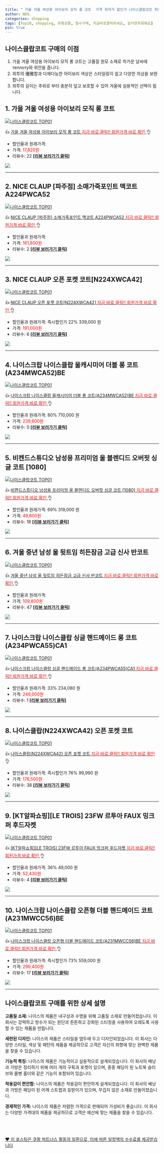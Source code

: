 ```yaml
---
title: " 가을 겨울 여성용 아이보리 모직 롱 코트  가격 최저가 할인가 나이스클랍코트 최저가 추천 제품 비교"
author: NEO.
categories: shopping
tags: [Top10, shopping, 유행상품, 필수구매, 지금바로클릭하세요, 놓치면후회해요]
pin: true
---
```

## 나이스클랍코트 구매의 이점
1. 가을 겨울 여성용 아이보리 모직 롱 코트는 고품질 원모 소재로 차가운 날씨에 теплоту와 위안을 줍니다.
2. 외투의 優雅함과 다재다능한 아이보리 색상은 스타일링이 쉽고 다양한 의상을 보완합니다.
3. 외투의 길이는 추위로 부터 충분히 덮고 보호할 수 있어 겨울에 실용적인 선택이 됩니다.

   

## 1.  가을 겨울 여성용 아이보리 모직 롱 코트 

[![나이스클랍코트 TOP01](https://thumbnail6.coupangcdn.com/thumbnails/remote/490x490ex/image/vendor_inventory/d9c1/25c804b71191e56943edb105595e212f5efe987bc4a859dcd4f674d75a7b.jpg)](https://link.coupang.com/re/AFFSDP?lptag=AF3617701&subid=GithubCoopas&pageKey=7732712752&traceid=V0-153&itemId=20783236967&vendorItemId=87780274480)


👍 [ 가을 겨울 여성용 아이보리 모직 롱 코트  <font color=red> 지금 바로 클릭!! 회원가격 바로 확인 </font> ](https://link.coupang.com/re/AFFSDP?lptag=AF3617701&subid=GithubCoopas&pageKey=7732712752&traceid=V0-153&itemId=20783236967&vendorItemId=87780274480) 👌 


- 할인율과 원래가격: 
- 가격: <span style='color:red'>17,820원</span>
- 리뷰수: 22  [**[리뷰 보러가기 클릭]**](https://link.coupang.com/re/AFFSDP?lptag=AF3617701&subid=GithubCoopas&pageKey=7732712752&traceid=V0-153&itemId=20783236967&vendorItemId=87780274480)

[![](/discount_price.png)](https://link.coupang.com/re/AFFSDP?lptag=AF3617701&subid=GithubCoopas&pageKey=7732712752&traceid=V0-153&itemId=20783236967&vendorItemId=87780274480)

---


   

## 2.  NICE CLAUP [파주점] 소매가죽포인트 맥코트 A224PWCA52 

[![나이스클랍코트 TOP01](https://thumbnail7.coupangcdn.com/thumbnails/remote/490x490ex/image/vendor_inventory/5d39/841722265e67c64277a0e79ece25681364e2282d644ddc6e0e500baa3f9f.jpg)](https://link.coupang.com/re/AFFSDP?lptag=AF3617701&subid=GithubCoopas&pageKey=7866694848&traceid=V0-153&itemId=21478965032&vendorItemId=88533162412)


👍 [ NICE CLAUP [파주점] 소매가죽포인트 맥코트 A224PWCA52  <font color=red> 지금 바로 클릭!! 회원가격 바로 확인 </font> ](https://link.coupang.com/re/AFFSDP?lptag=AF3617701&subid=GithubCoopas&pageKey=7866694848&traceid=V0-153&itemId=21478965032&vendorItemId=88533162412) 👌 


- 할인율과 원래가격: 
- 가격: <span style='color:red'>161,800원</span>
- 리뷰수: 2  [**[리뷰 보러가기 클릭]**](https://link.coupang.com/re/AFFSDP?lptag=AF3617701&subid=GithubCoopas&pageKey=7866694848&traceid=V0-153&itemId=21478965032&vendorItemId=88533162412)

[![](/discount_price.png)](https://link.coupang.com/re/AFFSDP?lptag=AF3617701&subid=GithubCoopas&pageKey=7866694848&traceid=V0-153&itemId=21478965032&vendorItemId=88533162412)

---


   

## 3.  NICE CLAUP 오픈 포켓 코트[N224XWCA42] 

[![나이스클랍코트 TOP01](https://thumbnail6.coupangcdn.com/thumbnails/remote/490x490ex/image/vendor_inventory/c419/f9c68af69e022fa77d83c11e61c07e5ed5ce456e10bac9b5218263448c07.jpg)](https://link.coupang.com/re/AFFSDP?lptag=AF3617701&subid=GithubCoopas&pageKey=7866710232&traceid=V0-153&itemId=21479056352&vendorItemId=88533253518)


👍 [ NICE CLAUP 오픈 포켓 코트[N224XWCA42]  <font color=red> 지금 바로 클릭!! 회원가격 바로 확인 </font> ](https://link.coupang.com/re/AFFSDP?lptag=AF3617701&subid=GithubCoopas&pageKey=7866710232&traceid=V0-153&itemId=21479056352&vendorItemId=88533253518) 👌 


- 할인율과 원래가격: 즉시할인가 22%  339,000   원
- 가격: <span style='color:red'>191,000원</span>
- 리뷰수: 6  [**[리뷰 보러가기 클릭]**](https://link.coupang.com/re/AFFSDP?lptag=AF3617701&subid=GithubCoopas&pageKey=7866710232&traceid=V0-153&itemId=21479056352&vendorItemId=88533253518)

[![](/discount_price.png)](https://link.coupang.com/re/AFFSDP?lptag=AF3617701&subid=GithubCoopas&pageKey=7866710232&traceid=V0-153&itemId=21479056352&vendorItemId=88533253518)

---


   

## 4.  나이스크랍 나이스클랍 울캐시미어 더블 롱 코트(A234MWCA52)BE 

[![나이스클랍코트 TOP01](https://thumbnail6.coupangcdn.com/thumbnails/remote/490x490ex/image/vendor_inventory/de83/ebaa59d7e0abbb1c4a232bc2a3c93df401ddb60a7e27959279d1db2237da.jpg)](https://link.coupang.com/re/AFFSDP?lptag=AF3617701&subid=GithubCoopas&pageKey=7698982472&traceid=V0-153&itemId=20608009868&vendorItemId=87684654952)


👍 [ 나이스크랍 나이스클랍 울캐시미어 더블 롱 코트(A234MWCA52)BE  <font color=red> 지금 바로 클릭!! 회원가격 바로 확인 </font> ](https://link.coupang.com/re/AFFSDP?lptag=AF3617701&subid=GithubCoopas&pageKey=7698982472&traceid=V0-153&itemId=20608009868&vendorItemId=87684654952) 👌 


- 할인율과 원래가격: 80%  710,000   원
- 가격: <span style='color:red'>239,600원</span>
- 리뷰수: 0  [**[리뷰 보러가기 클릭]**](https://link.coupang.com/re/AFFSDP?lptag=AF3617701&subid=GithubCoopas&pageKey=7698982472&traceid=V0-153&itemId=20608009868&vendorItemId=87684654952)

[![](/discount_price.png)](https://link.coupang.com/re/AFFSDP?lptag=AF3617701&subid=GithubCoopas&pageKey=7698982472&traceid=V0-153&itemId=20608009868&vendorItemId=87684654952)

---


   

## 5.  비켄드스튜디오 남성용 프리미엄 울 블렌디드 오버핏 싱글 코트 [1080] 

[![나이스클랍코트 TOP01](https://thumbnail7.coupangcdn.com/thumbnails/remote/490x490ex/image/vendor_inventory/5e35/ee0b80cf53a106eaf26196dc348609541158cd6eadba1a5d736ebc1bdba5.jpg)](https://link.coupang.com/re/AFFSDP?lptag=AF3617701&subid=GithubCoopas&pageKey=6748428086&traceid=V0-153&itemId=15775135747&vendorItemId=85992645185)


👍 [ 비켄드스튜디오 남성용 프리미엄 울 블렌디드 오버핏 싱글 코트 [1080]  <font color=red> 지금 바로 클릭!! 회원가격 바로 확인 </font> ](https://link.coupang.com/re/AFFSDP?lptag=AF3617701&subid=GithubCoopas&pageKey=6748428086&traceid=V0-153&itemId=15775135747&vendorItemId=85992645185) 👌 


- 할인율과 원래가격: 69%  319,000   원
- 가격: <span style='color:red'>49,800원</span>
- 리뷰수: 18  [**[리뷰 보러가기 클릭]**](https://link.coupang.com/re/AFFSDP?lptag=AF3617701&subid=GithubCoopas&pageKey=6748428086&traceid=V0-153&itemId=15775135747&vendorItemId=85992645185)

[![](/discount_price.png)](https://link.coupang.com/re/AFFSDP?lptag=AF3617701&subid=GithubCoopas&pageKey=6748428086&traceid=V0-153&itemId=15775135747&vendorItemId=85992645185)

---


   

## 6.  겨울 중년 남성 울 뒷트임 히든잠금 고급 신사 반코트 

[![나이스클랍코트 TOP01](https://thumbnail10.coupangcdn.com/thumbnails/remote/490x490ex/image/vendor_inventory/bf56/d4cf2d3a41a4a1162069cc724f8bba213bb994479398ac14418ad7243294.jpg)](https://link.coupang.com/re/AFFSDP?lptag=AF3617701&subid=GithubCoopas&pageKey=7760387281&traceid=V0-153&itemId=20925698381&vendorItemId=87992497258)


👍 [ 겨울 중년 남성 울 뒷트임 히든잠금 고급 신사 반코트  <font color=red> 지금 바로 클릭!! 회원가격 바로 확인 </font> ](https://link.coupang.com/re/AFFSDP?lptag=AF3617701&subid=GithubCoopas&pageKey=7760387281&traceid=V0-153&itemId=20925698381&vendorItemId=87992497258) 👌 


- 할인율과 원래가격: 
- 가격: <span style='color:red'>109,800원</span>
- 리뷰수: 47  [**[리뷰 보러가기 클릭]**](https://link.coupang.com/re/AFFSDP?lptag=AF3617701&subid=GithubCoopas&pageKey=7760387281&traceid=V0-153&itemId=20925698381&vendorItemId=87992497258)

[![](/discount_price.png)](https://link.coupang.com/re/AFFSDP?lptag=AF3617701&subid=GithubCoopas&pageKey=7760387281&traceid=V0-153&itemId=20925698381&vendorItemId=87992497258)

---


   

## 7.  나이스크랍 나이스클랍 싱글 핸드메이드 롱 코트(A234PWCA55)CA1 

[![나이스클랍코트 TOP01](https://thumbnail7.coupangcdn.com/thumbnails/remote/490x490ex/image/vendor_inventory/e174/23ef7bb6196a3c2e3534f3136d912d11ad0f3dbc23582514d659869b498c.jpg)](https://link.coupang.com/re/AFFSDP?lptag=AF3617701&subid=GithubCoopas&pageKey=7679363549&traceid=V0-153&itemId=20507360786&vendorItemId=87585279032)


👍 [ 나이스크랍 나이스클랍 싱글 핸드메이드 롱 코트(A234PWCA55)CA1  <font color=red> 지금 바로 클릭!! 회원가격 바로 확인 </font> ](https://link.coupang.com/re/AFFSDP?lptag=AF3617701&subid=GithubCoopas&pageKey=7679363549&traceid=V0-153&itemId=20507360786&vendorItemId=87585279032) 👌 


- 할인율과 원래가격: 33%  234,080   원
- 가격: <span style='color:red'>246,000원</span>
- 리뷰수: 1  [**[리뷰 보러가기 클릭]**](https://link.coupang.com/re/AFFSDP?lptag=AF3617701&subid=GithubCoopas&pageKey=7679363549&traceid=V0-153&itemId=20507360786&vendorItemId=87585279032)

[![](/discount_price.png)](https://link.coupang.com/re/AFFSDP?lptag=AF3617701&subid=GithubCoopas&pageKey=7679363549&traceid=V0-153&itemId=20507360786&vendorItemId=87585279032)

---


   

## 8.  나이스클랍(N224XWCA42) 오픈 포켓 코트 

[![나이스클랍코트 TOP01](https://thumbnail9.coupangcdn.com/thumbnails/remote/490x490ex/image/vendor_inventory/70a2/122ad63cba7abfb6a0b3d482218c5ceca3572a690ee5ec714c09d561b9e1.jpg)](https://link.coupang.com/re/AFFSDP?lptag=AF3617701&subid=GithubCoopas&pageKey=7867618371&traceid=V0-153&itemId=21484431270&vendorItemId=88595384940)


👍 [ 나이스클랍(N224XWCA42) 오픈 포켓 코트  <font color=red> 지금 바로 클릭!! 회원가격 바로 확인 </font> ](https://link.coupang.com/re/AFFSDP?lptag=AF3617701&subid=GithubCoopas&pageKey=7867618371&traceid=V0-153&itemId=21484431270&vendorItemId=88595384940) 👌 


- 할인율과 원래가격: 즉시할인가 76%  99,990   원
- 가격: <span style='color:red'>176,500원</span>
- 리뷰수: 38  [**[리뷰 보러가기 클릭]**](https://link.coupang.com/re/AFFSDP?lptag=AF3617701&subid=GithubCoopas&pageKey=7867618371&traceid=V0-153&itemId=21484431270&vendorItemId=88595384940)

[![](/discount_price.png)](https://link.coupang.com/re/AFFSDP?lptag=AF3617701&subid=GithubCoopas&pageKey=7867618371&traceid=V0-153&itemId=21484431270&vendorItemId=88595384940)

---


   

## 9.  [KT알파쇼핑][LE TROIS] 23FW 르투아 FAUX 밍크퍼 후드자켓 

[![나이스클랍코트 TOP01](https://thumbnail8.coupangcdn.com/thumbnails/remote/490x490ex/image/vendor_inventory/bbeb/86e62ff4de26b836c302a21261797f1a28b079cd18d233923ff64cff7b2f.jpg)](https://link.coupang.com/re/AFFSDP?lptag=AF3617701&subid=GithubCoopas&pageKey=7643863855&traceid=V0-153&itemId=20319025498&vendorItemId=87403015829)


👍 [ [KT알파쇼핑][LE TROIS] 23FW 르투아 FAUX 밍크퍼 후드자켓  <font color=red> 지금 바로 클릭!! 회원가격 바로 확인 </font> ](https://link.coupang.com/re/AFFSDP?lptag=AF3617701&subid=GithubCoopas&pageKey=7643863855&traceid=V0-153&itemId=20319025498&vendorItemId=87403015829) 👌 


- 할인율과 원래가격: 36%  49,000   원
- 가격: <span style='color:red'>52,430원</span>
- 리뷰수: 4  [**[리뷰 보러가기 클릭]**](https://link.coupang.com/re/AFFSDP?lptag=AF3617701&subid=GithubCoopas&pageKey=7643863855&traceid=V0-153&itemId=20319025498&vendorItemId=87403015829)

[![](/discount_price.png)](https://link.coupang.com/re/AFFSDP?lptag=AF3617701&subid=GithubCoopas&pageKey=7643863855&traceid=V0-153&itemId=20319025498&vendorItemId=87403015829)

---


   

## 10.  나이스크랍 나이스클랍 오픈형 더블 핸드메이드 코트(A231MWCC56)BE 

[![나이스클랍코트 TOP01](https://thumbnail9.coupangcdn.com/thumbnails/remote/490x490ex/image/vendor_inventory/4ef9/c5b8c36582cb4d656f797f2a7496410c0143fe58accc3ee66e03be52f4ca.jpg)](https://link.coupang.com/re/AFFSDP?lptag=AF3617701&subid=GithubCoopas&pageKey=7456804354&traceid=V0-153&itemId=19426471568&vendorItemId=86556734863)


👍 [ 나이스크랍 나이스클랍 오픈형 더블 핸드메이드 코트(A231MWCC56)BE  <font color=red> 지금 바로 클릭!! 회원가격 바로 확인 </font> ](https://link.coupang.com/re/AFFSDP?lptag=AF3617701&subid=GithubCoopas&pageKey=7456804354&traceid=V0-153&itemId=19426471568&vendorItemId=86556734863) 👌 


- 할인율과 원래가격: 즉시할인가 73%  559,000   원
- 가격: <span style='color:red'>299,400원</span>
- 리뷰수: 17  [**[리뷰 보러가기 클릭]**](https://link.coupang.com/re/AFFSDP?lptag=AF3617701&subid=GithubCoopas&pageKey=7456804354&traceid=V0-153&itemId=19426471568&vendorItemId=86556734863)

[![](/discount_price.png)](https://link.coupang.com/re/AFFSDP?lptag=AF3617701&subid=GithubCoopas&pageKey=7456804354&traceid=V0-153&itemId=19426471568&vendorItemId=86556734863)

---
## 나이스클랍코트 구매를 위한 상세 설명
**고품질 소재:** 나이스의 제품은 내구성과 수명을 위해 고품질 소재로 만들어졌습니다. 이 회사는 강력하고 방수가 되는 원단과 튼튼하고 강화된 스티칭을 사용하여 오래도록 사용할 수 있는 제품을 만듭니다.

**세련된 디자인:** 나이스의 제품은 스타일을 염두에 두고 디자인되었습니다. 이 회사는 다양한 스타일, 색상 및 패턴의 제품을 제공하므로 고객은 자신의 취향에 맞는 완벽한 제품을 찾을 수 있습니다.

**기능적 특징:** 나이스의 제품은 기능적이고 실용적으로 설계되었습니다. 이 회사의 배낭과 가방은 정리하기 위해 여러 개의 구획과 포켓이 있으며, 종종 패딩이 된 노트북 슬리브와 물병 홀더와 같은 기능이 포함되어 있습니다.

**착용감이 편안함:** 나이스의 제품은 착용감이 편안하게 설계되었습니다. 이 회사의 배낭과 가방은 패딩이 된 어깨 스트랩과 등받이가 있으며, 무겁지 않은 소재로 만들어졌습니다.

**경제적인 가격:** 나이스의 제품은 저렴한 가격으로 판매되어 가성비가 좋습니다. 이 회사는 다양한 가격대의 제품을 제공하므로 고객은 예산에 맞는 제품을 찾을 수 있습니다.<br><br><br><br><br> [ ❤  이 포스팅은 쿠팡 파트너스 활동의 일환으로, 이에 따른 일정액의 수수료를 제공받습니다](https://link.coupang.com/a/bcEFyh)